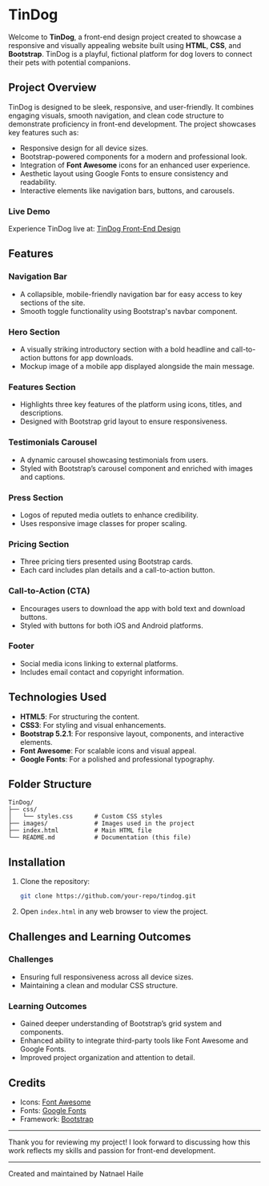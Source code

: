 # TinDog&#x20;

Welcome to **TinDog**, a front-end design project created to showcase a responsive and visually appealing website built using **HTML**, **CSS**, and **Bootstrap**. TinDog is a playful, fictional platform for dog lovers to connect their pets with potential companions.

## Project Overview

TinDog is designed to be sleek, responsive, and user-friendly. It combines engaging visuals, smooth navigation, and clean code structure to demonstrate proficiency in front-end development. The project showcases key features such as:

- Responsive design for all device sizes.
- Bootstrap-powered components for a modern and professional look.
- Integration of **Font Awesome** icons for an enhanced user experience.
- Aesthetic layout using Google Fonts to ensure consistency and readability.
- Interactive elements like navigation bars, buttons, and carousels.

### Live Demo

Experience TinDog live at: [TinDog Front-End Design](https://tindog-frontend.surge.sh/)

## Features

### Navigation Bar

- A collapsible, mobile-friendly navigation bar for easy access to key sections of the site.
- Smooth toggle functionality using Bootstrap's navbar component.

### Hero Section

- A visually striking introductory section with a bold headline and call-to-action buttons for app downloads.
- Mockup image of a mobile app displayed alongside the main message.

### Features Section

- Highlights three key features of the platform using icons, titles, and descriptions.
- Designed with Bootstrap grid layout to ensure responsiveness.

### Testimonials Carousel

- A dynamic carousel showcasing testimonials from users.
- Styled with Bootstrap’s carousel component and enriched with images and captions.

### Press Section

- Logos of reputed media outlets to enhance credibility.
- Uses responsive image classes for proper scaling.

### Pricing Section

- Three pricing tiers presented using Bootstrap cards.
- Each card includes plan details and a call-to-action button.

### Call-to-Action (CTA)

- Encourages users to download the app with bold text and download buttons.
- Styled with buttons for both iOS and Android platforms.

### Footer

- Social media icons linking to external platforms.
- Includes email contact and copyright information.

## Technologies Used

- **HTML5**: For structuring the content.
- **CSS3**: For styling and visual enhancements.
- **Bootstrap 5.2.1**: For responsive layout, components, and interactive elements.
- **Font Awesome**: For scalable icons and visual appeal.
- **Google Fonts**: For a polished and professional typography.

## Folder Structure

```
TinDog/
├── css/
│   └── styles.css      # Custom CSS styles
├── images/             # Images used in the project
├── index.html          # Main HTML file
└── README.md           # Documentation (this file)
```

## Installation

1. Clone the repository:
   ```bash
   git clone https://github.com/your-repo/tindog.git
   ```
2. Open `index.html` in any web browser to view the project.

## Challenges and Learning Outcomes

### Challenges

- Ensuring full responsiveness across all device sizes.
- Maintaining a clean and modular CSS structure.

### Learning Outcomes

- Gained deeper understanding of Bootstrap’s grid system and components.
- Enhanced ability to integrate third-party tools like Font Awesome and Google Fonts.
- Improved project organization and attention to detail.

## Credits

- Icons: [Font Awesome](https://fontawesome.com/)
- Fonts: [Google Fonts](https://fonts.google.com/)
- Framework: [Bootstrap](https://getbootstrap.com/)

---

Thank you for reviewing my project! I look forward to discussing how this work reflects my skills and passion for front-end development.

---

Created and maintained by Natnael Haile
